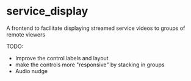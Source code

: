 # service_display
A frontend to facilitate displaying streamed service videos to groups of remote viewers

TODO:
* Improve the control labels and layout
* make the controls more "responsive" by stacking in groups
* Audio nudge